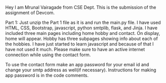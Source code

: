 Hey I am Mrunal Vairagade from CSE Dept.
This is the submission of the assignment of Devcom.

Part 1:
Just unzip the Part 1 file as it is and run the main.py file.
I have used HTML, CSS, Bootstrap, javascript, python smtplib, flask, and Jinja.
I have included three main pages including home hobby and contact. On display, home will appear. Hobby has
three subpages showing info about each of the hobbies.
I have just started to learn javascript and because of that I have not used it much.
Please make sure to have an active internet connection while using the contact form.

To use the contact form make an app password for your email id and change your smtp address as well(if
necessary). Instructions for making app password is in the code comments.
